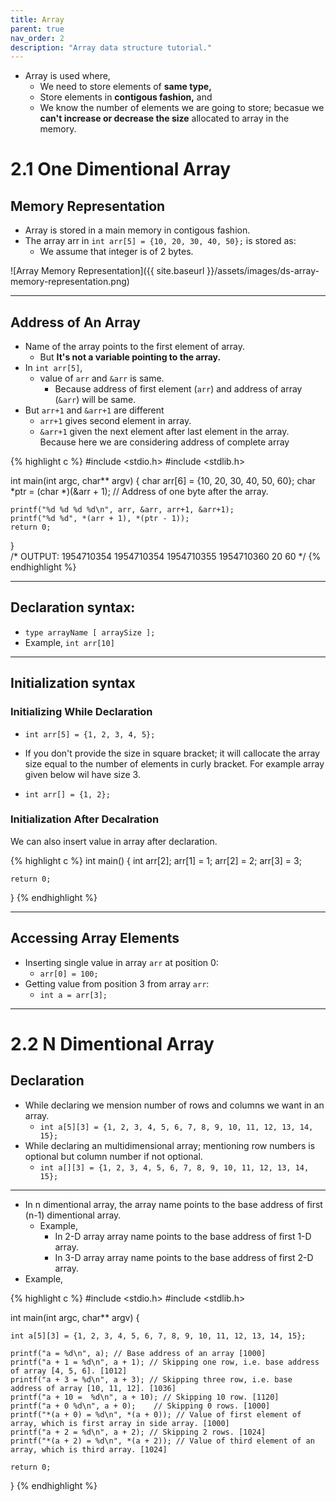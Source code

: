 ```yaml
---
title: Array
parent: true
nav_order: 2
description: "Array data structure tutorial."
---
```


- Array is used where,
    - We need to store elements of **same type,**
    - Store elements in **contigous fashion,** and
    - We know the number of elements we are going to store; becasue we **can't increase or decrease the size** allocated to array in the memory.

# 2.1 One Dimentional Array

## Memory Representation

- Array is stored in a main memory in contigous fashion.
- The array arr in `int arr[5] = {10, 20, 30, 40, 50};` is stored as:
    - We assume that integer is of 2 bytes.

![Array Memory Representation]({{ site.baseurl }}/assets/images/ds-array-memory-representation.png)

***

## Address of An Array

- Name of the array points to the first element of array.
    - But **It's not a variable pointing to the array.**
- In `int arr[5]`, 
	- value of `arr` and `&arr` is same.
		- Because address of first element (`arr`) and address of array (`&arr`) will be same.
- But `arr+1` and `&arr+1` are different
    - `arr+1` gives second element in array.
    - `&arr+1` given the next element after last element in the array. Because here we are considering address of complete array

{% highlight c %}
#include <stdio.h>
#include <stdlib.h>

int main(int argc, char** argv) {
    char arr[6] = {10, 20, 30, 40, 50, 60};
    char *ptr = (char *)(&arr + 1); // Address of one byte after the array.

    printf("%d %d %d %d\n", arr, &arr, arr+1, &arr+1);
    printf("%d %d", *(arr + 1), *(ptr - 1));
    return 0;
}			
/*
OUTPUT:
1954710354 1954710354 1954710355 1954710360
20 60
*/
{% endhighlight %}

***

## Declaration syntax:

- `type arrayName [ arraySize ];`
- Example, `int arr[10]`

***

## Initialization syntax

### Initializing While Declaration

- `int arr[5] = {1, 2, 3, 4, 5};`

- If you don't provide the size in square bracket; it will callocate the array size equal to the number of elements in curly bracket. For example array given below wil have size 3.

- `int arr[] = {1, 2};`

### Initialization After Decalration

We can also insert value in array after declaration.

{% highlight c %}
int main() {
    int arr[2];
    arr[1] = 1;
    arr[2] = 2;
    arr[3] = 3;

    return 0;
}
{% endhighlight %}

***

## Accessing Array Elements

- Inserting single value in array `arr` at position 0:
    - `arr[0] = 100;`
- Getting value from position 3 from array `arr`:
    - `int a = arr[3];`

***

# 2.2 N Dimentional Array

## Declaration

- While declaring we mension number of rows and columns we want in an array.
    - `int a[5][3] = {1, 2, 3, 4, 5, 6, 7, 8, 9, 10, 11, 12, 13, 14, 15};`
- While declaring an multidimensional array; mentioning row numbers is optional but column number if not optional.
    - `int a[][3] = {1, 2, 3, 4, 5, 6, 7, 8, 9, 10, 11, 12, 13, 14, 15};` 

***

- In n dimentional array, the array name points to the base address of first (n-1) dimentional array.
	- Example,
		- In 2-D array array name points to the base address of first 1-D array.
		- In 3-D array array name points to the base address of first 2-D array.
- Example,

{% highlight c %}
#include <stdio.h>
#include <stdlib.h>

int main(int argc, char** argv) {

    int a[5][3] = {1, 2, 3, 4, 5, 6, 7, 8, 9, 10, 11, 12, 13, 14, 15};

    printf("a = %d\n", a); // Base address of an array [1000]
    printf("a + 1 = %d\n", a + 1); // Skipping one row, i.e. base address of array [4, 5, 6]. [1012]
    printf("a + 3 = %d\n", a + 3); // Skipping three row, i.e. base address of array [10, 11, 12]. [1036]
    printf("a + 10 =  %d\n", a + 10); // Skipping 10 row. [1120]
    printf("a + 0 %d\n", a + 0);    // Skipping 0 rows. [1000]
    printf("*(a + 0) = %d\n", *(a + 0)); // Value of first element of array, which is first array in side array. [1000]
    printf("a + 2 = %d\n", a + 2); // Skipping 2 rows. [1024]
    printf("*(a + 2) = %d\n", *(a + 2)); // Value of third element of an array, which is third array. [1024]

    return 0;
}
{% endhighlight %}